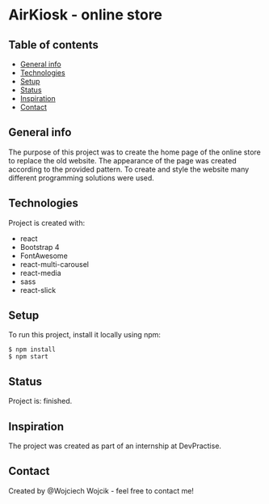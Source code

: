 # AirKiosk - online store

## Table of contents
* [General info](#general-info)
* [Technologies](#technologies)
* [Setup](#setup)
* [Status](#status)
* [Inspiration](#inspiration)
* [Contact](#contact)
## General info
The purpose of this project was to create the home page of the online store to replace the old website. The appearance of the page was created according to the provided pattern. To create and style the website many different programming solutions were used. 

## Technologies
Project is created with:
* react
* Bootstrap 4
* FontAwesome
* react-multi-carousel
* react-media
* sass
* react-slick

## Setup
To run this project, install it locally using npm:
```
$ npm install
$ npm start
```

## Status
Project is:  finished.

## Inspiration
The project was created as part of an internship at DevPractise.


## Contact
Created by @Wojciech Wojcik - feel free to contact me!

